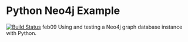 Python Neo4j Example 
===================
[![Build Status](https://api.shippable.com/projects/54218f4678826375c3f0d266/badge?branchName=master)](https://app.shippable.com/projects/54218f4678826375c3f0d266/builds/latest)
feb09
Using and testing a Neo4j graph database instance with Python.
